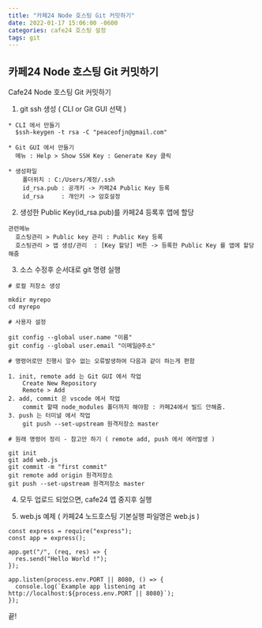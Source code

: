 ```yaml
---
title: "카페24 Node 호스팅 Git 커밋하기"
date: 2022-01-17 15:06:00 -0600
categories: cafe24 호스팅 설정
tags: git
---
```

카페24 Node 호스팅 Git 커밋하기
---

Cafe24 Node 호스팅 Git 커밋하기 

1. git ssh 생성 ( CLI or Git GUI 선택 )
```
* CLI 에서 만들기
  $ssh-keygen -t rsa -C "peaceofjn@gmail.com"

* Git GUI 에서 만들기
  메뉴 : Help > Show SSH Key : Generate Key 클릭

* 생성파일
    폴더위치 : C:/Users/계정/.ssh
    id_rsa.pub : 공개키 -> 카페24 Public Key 등록
    id_rsa     : 개인키 -> 암호설정
```
2. 생성한 Public Key(id_rsa.pub)를 카페24 등록후 앱에 할당
```
관련메뉴
  호스팅관리 > Public key 관리 : Public Key 등록
  호스팅관리 > 앱 생성/관리  : [Key 할당] 버튼 -> 등록한 Public Key 를 앱에 할당해줌
```
3. 소스 수정후 순서대로 git 명령 실행
```
# 로컬 저장소 생성

mkdir myrepo
cd myrepo

# 사용자 설정

git config --global user.name "이름"
git config --global user.email "이메일@주소" 

# 명령어로만 진행시 알수 없는 오류발생하여 다음과 같이 하는게 편함

1. init, remote add 는 Git GUI 에서 작업
    Create New Repository 
    Remote > Add
2. add, commit 은 vscode 에서 작업
    commit 할때 node_modules 폴더까지 해야함 : 카페24에서 빌드 안해줌.
3. push 는 터미널 에서 작업
    git push --set-upstream 원격저장소 master

# 원래 명령어 정리 - 참고만 하기 ( remote add, push 에서 에러발생 )

git init
git add web.js 
git commit -m "first commit"
git remote add origin 원격저장소
git push --set-upstream 원격저장소 master
```
4. 모두 업로드 되었으면, cafe24 앱 중지후 실행

5. web.js 예제 ( 카페24 노드호스팅 기본실행 파일명은 web.js )
```
const express = require("express");
const app = express();

app.get("/", (req, res) => {
  res.send("Hello World !");
});

app.listen(process.env.PORT || 8080, () => {
  console.log(`Example app listening at http://localhost:${process.env.PORT || 8080}`);
});

```

끝!
